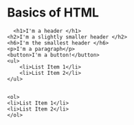 # Basics of HTML



      <h1>I'm a header </h1>
    <h2>I'm a slightly smaller header </h2>
    <h6>I'm the smallest header </h6>
    <p>I'm a paragraph</p>
    <button>I'm a button!</button>
    <ul>
    	<li>List Item 1</li>
	    <li>List Item 2</li>
    </ul>


    <ol>
	<li>List Item 1</li>
	<li>List Item 2</li>
    </ol>
